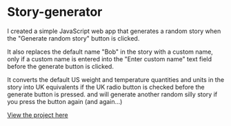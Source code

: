 # Story-generator
I created a simple JavaScript web app that generates a random story when the "Generate random story" button is clicked.
<p>It also replaces the default name "Bob" in the story with a custom name, only if a custom name is entered into the "Enter custom name" text field before the generate button is clicked.</p>
<p>It converts the default US weight and temperature quantities and units in the story into UK equivalents if the UK radio button is checked before the generate button is pressed.
and will generate another random silly story if you press the button again (and again...)

[View the project here](https://oyelakin-mercy.github.io/Story-generator/)

